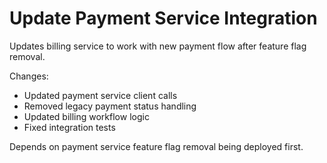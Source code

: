 # Update Payment Service Integration

Updates billing service to work with new payment flow after feature flag removal.

Changes:
- Updated payment service client calls
- Removed legacy payment status handling
- Updated billing workflow logic
- Fixed integration tests

Depends on payment service feature flag removal being deployed first.

